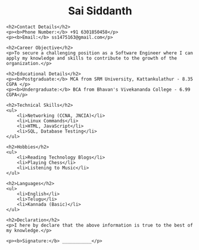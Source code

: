 <!DOCTYPE html>
<html>
<head>
    <title>Resume - Sai Siddanth</title>
</head>
<body>
<center>
    <h1>Sai Siddanth</center></h1>
    
    <h2>Contact Details</h2>
    <p><b>Phone Number:</b> +91 6301850458</p>
    <p><b>Email:</b> ss1475163@gmail.com</p>

    <h2>Career Objective</h2>
    <p>To secure a challenging position as a Software Engineer where I can apply my knowledge and skills to contribute to the growth of the organization.</p>

    <h2>Educational Details</h2>
    <p><b>Postgraduate:</b> MCA from SRM University, Kattankulathur - 8.35 CGPA </p>
    <p><b>Undergraduate:</b> BCA from Bhavan's Vivekananda College - 6.99 CGPA</p>

    <h2>Technical Skills</h2>
    <ul>
        <li>Networking (CCNA, JNCIA)</li>
        <li>Linux Commands</li>
        <li>HTML, JavaScript</li>
        <li>SQL, Database Testing</li>
    </ul>

    <h2>Hobbies</h2>
    <ul>
        <li>Reading Technology Blogs</li>
        <li>Playing Chess</li>
        <li>Listening to Music</li>
    </ul>

    <h2>Languages</h2>
    <ul>
        <li>English</li>
        <li>Telugu</li>
        <li>Kannada (Basic)</li>
    </ul>

    <h2>Declaration</h2>
    <p>I here by declare that the above information is true to the best of my knowledge.</p>

    <p><b>Signature:</b> ___________</p>
</body>
</html>

